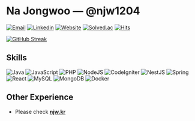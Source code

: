# Na Jongwoo — @njw1204
[![Email](https://img.shields.io/badge/-njw1204@naver.com-d14836?style=flat&logo=Gmail&logoColor=white&link=mailto:njw1204@naver.com)](mailto:njw1204@naver.com) [![Linkedin](https://img.shields.io/badge/-njw1204-blue?style=flat&logo=Linkedin&logoColor=white&link=https://www.linkedin.com/in/njw1204/)](https://www.linkedin.com/in/njw1204/) [![Website](http://img.shields.io/badge/-njw.kr-20C997?style=flat&link=https://njw.kr&logo=internetexplorer&logoColor=white)](https://njw.kr) [![Solved.ac](http://mazassumnida.wtf/api/mini/generate_badge?boj=njw1204)](https://solved.ac/njw1204) [![Hits](https://hits.seeyoufarm.com/api/count/incr/badge.svg?url=https%3A%2F%2Fgithub.com%2Fnjw1204%2Fnjw1204&count_bg=%23AAAAAA&title_bg=%23555555&icon=github.svg&icon_color=%23FFFFFF&title=Hits)](https://github.com/njw1204/njw1204)

[![GitHub Streak](https://github-readme-streak-stats.herokuapp.com?user=njw1204)](https://git.io/streak-stats)

## Skills
![Java](https://img.shields.io/badge/java-%23ED8B00.svg?style=for-the-badge&logo=openjdk&logoColor=white)
![JavaScript](https://img.shields.io/badge/javascript-F7DF1E?style=for-the-badge&logo=javascript&logoColor=black)
![PHP](https://img.shields.io/badge/php-%23777BB4.svg?style=for-the-badge&logo=php&logoColor=white)
![NodeJS](https://img.shields.io/badge/node.js-6DA55F?style=for-the-badge&logo=node.js&logoColor=white)
![CodeIgniter](https://img.shields.io/badge/CodeIgniter-%23EF4223.svg?style=for-the-badge&logo=codeIgniter&logoColor=white)
![NestJS](https://img.shields.io/badge/nestjs-%23E0234E.svg?style=for-the-badge&logo=nestjs&logoColor=white)
![Spring](https://img.shields.io/badge/spring-%236DB33F.svg?style=for-the-badge&logo=spring&logoColor=white)
![React](https://img.shields.io/badge/react-%2320232a.svg?style=for-the-badge&logo=react&logoColor=%2361DAFB)
![MySQL](https://img.shields.io/badge/MySQL-4479A1.svg?&style=for-the-badge&logo=MySQL&logoColor=white)
![MongoDB](https://img.shields.io/badge/MongoDB-%234ea94b.svg?style=for-the-badge&logo=mongodb&logoColor=white)
![Docker](https://img.shields.io/badge/docker-%230db7ed.svg?style=for-the-badge&logo=docker&logoColor=white)

## Other Experience
- Please check [**njw.kr**](https://njw.kr/)
